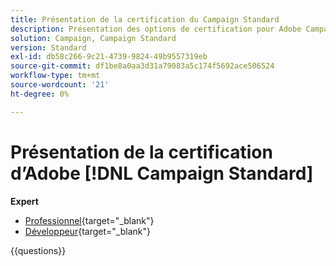 ```yaml
---
title: Présentation de la certification du Campaign Standard
description: Présentation des options de certification pour Adobe Campaign Standard
solution: Campaign, Campaign Standard
version: Standard
exl-id: db58c266-9c21-4739-9824-49b9557319eb
source-git-commit: df1be8a0aa3d31a79083a5c174f5692ace506524
workflow-type: tm+mt
source-wordcount: '21'
ht-degree: 0%

---
```


# Présentation de la certification d’Adobe [!DNL Campaign Standard]

**Expert**

* [Professionnel](https://certification.adobe.com/certification/business-practitioner-expert?%2Fcertification%2Fbusiness-practitioner-expert){target="_blank"} <!--AD0-E307-->
* [Développeur](https://certification.adobe.com/certification/campaign-standard-developer-expert){target="_blank"} <!--AD0-E306-->

{{questions}}

